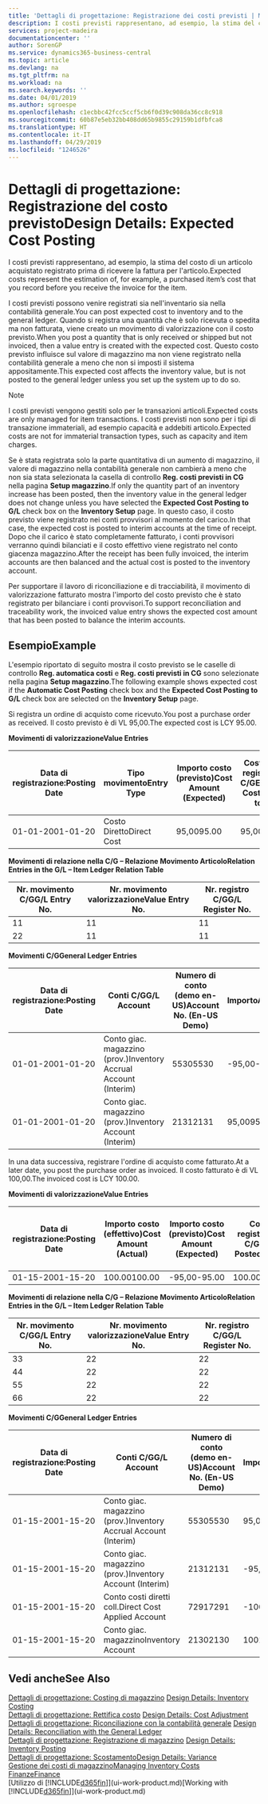 ```yaml
---
title: 'Dettagli di progettazione: Registrazione dei costi previsti | Microsoft Docs'
description: I costi previsti rappresentano, ad esempio, la stima del costo di un articolo acquistato registrato prima di ricevere la fattura per l'articolo.
services: project-madeira
documentationcenter: ''
author: SorenGP
ms.service: dynamics365-business-central
ms.topic: article
ms.devlang: na
ms.tgt_pltfrm: na
ms.workload: na
ms.search.keywords: ''
ms.date: 04/01/2019
ms.author: sgroespe
ms.openlocfilehash: c1ecbbc42fcc5ccf5cb6f0d39c908da36cc8c918
ms.sourcegitcommit: 60b87e5eb32bb408dd65b9855c29159b1dfbfca8
ms.translationtype: HT
ms.contentlocale: it-IT
ms.lasthandoff: 04/29/2019
ms.locfileid: "1246526"
---
```

# <a name="design-details-expected-cost-posting"></a><span data-ttu-id="f86fe-103">Dettagli di progettazione: Registrazione del costo previsto</span><span class="sxs-lookup"><span data-stu-id="f86fe-103">Design Details: Expected Cost Posting</span></span>
<span data-ttu-id="f86fe-104">I costi previsti rappresentano, ad esempio, la stima del costo di un articolo acquistato registrato prima di ricevere la fattura per l'articolo.</span><span class="sxs-lookup"><span data-stu-id="f86fe-104">Expected costs represent the estimation of, for example, a purchased item’s cost that you record before you receive the invoice for the item.</span></span>  

 <span data-ttu-id="f86fe-105">I costi previsti possono venire registrati sia nell'inventario sia nella contabilità generale.</span><span class="sxs-lookup"><span data-stu-id="f86fe-105">You can post expected cost to inventory and to the general ledger.</span></span> <span data-ttu-id="f86fe-106">Quando si registra una quantità che è solo ricevuta o spedita ma non fatturata, viene creato un movimento di valorizzazione con il costo previsto.</span><span class="sxs-lookup"><span data-stu-id="f86fe-106">When you post a quantity that is only received or shipped but not invoiced, then a value entry is created with the expected cost.</span></span> <span data-ttu-id="f86fe-107">Questo costo previsto influisce sul valore di magazzino ma non viene registrato nella contabilità generale a meno che non si imposti il sistema appositamente.</span><span class="sxs-lookup"><span data-stu-id="f86fe-107">This expected cost affects the inventory value, but is not posted to the general ledger unless you set up the system up to do so.</span></span>  

> [!NOTE]  
>  <span data-ttu-id="f86fe-108">I costi previsti vengono gestiti solo per le transazioni articoli.</span><span class="sxs-lookup"><span data-stu-id="f86fe-108">Expected costs are only managed for item transactions.</span></span> <span data-ttu-id="f86fe-109">I costi previsti non sono per i tipi di transazione immateriali, ad esempio capacità e addebiti articolo.</span><span class="sxs-lookup"><span data-stu-id="f86fe-109">Expected costs are not for immaterial transaction types, such as capacity and item charges.</span></span>  

 <span data-ttu-id="f86fe-110">Se è stata registrata solo la parte quantitativa di un aumento di magazzino, il valore di magazzino nella contabilità generale non cambierà a meno che non sia stata selezionata la casella di controllo **Reg. costi previsti in CG** nella pagina **Setup magazzino**.</span><span class="sxs-lookup"><span data-stu-id="f86fe-110">If only the quantity part of an inventory increase has been posted, then the inventory value in the general ledger does not change unless you have selected the **Expected Cost Posting to G/L** check box on the **Inventory Setup** page.</span></span> <span data-ttu-id="f86fe-111">In questo caso, il costo previsto viene registrato nei conti provvisori al momento del carico.</span><span class="sxs-lookup"><span data-stu-id="f86fe-111">In that case, the expected cost is posted to interim accounts at the time of receipt.</span></span> <span data-ttu-id="f86fe-112">Dopo che il carico è stato completamente fatturato, i conti provvisori verranno quindi bilanciati e il costo effettivo viene registrato nel conto giacenza magazzino.</span><span class="sxs-lookup"><span data-stu-id="f86fe-112">After the receipt has been fully invoiced, the interim accounts are then balanced and the actual cost is posted to the inventory account.</span></span>  

 <span data-ttu-id="f86fe-113">Per supportare il lavoro di riconciliazione e di tracciabilità, il movimento di valorizzazione fatturato mostra l'importo del costo previsto che è stato registrato per bilanciare i conti provvisori.</span><span class="sxs-lookup"><span data-stu-id="f86fe-113">To support reconciliation and traceability work, the invoiced value entry shows the expected cost amount that has been posted to balance the interim accounts.</span></span>  

## <a name="example"></a><span data-ttu-id="f86fe-114">Esempio</span><span class="sxs-lookup"><span data-stu-id="f86fe-114">Example</span></span>  
 <span data-ttu-id="f86fe-115">L'esempio riportato di seguito mostra il costo previsto se le caselle di controllo **Reg. automatica costi** e **Reg. costi previsti in CG** sono selezionate nella pagina **Setup magazzino**.</span><span class="sxs-lookup"><span data-stu-id="f86fe-115">The following example shows expected cost if the **Automatic Cost Posting** check box and the **Expected Cost Posting to G/L** check box are selected on the **Inventory Setup** page.</span></span>  

 <span data-ttu-id="f86fe-116">Si registra un ordine di acquisto come ricevuto.</span><span class="sxs-lookup"><span data-stu-id="f86fe-116">You post a purchase order as received.</span></span> <span data-ttu-id="f86fe-117">Il costo previsto è di VL 95,00.</span><span class="sxs-lookup"><span data-stu-id="f86fe-117">The expected cost is LCY 95.00.</span></span>  

 <span data-ttu-id="f86fe-118">**Movimenti di valorizzazione**</span><span class="sxs-lookup"><span data-stu-id="f86fe-118">**Value Entries**</span></span>  

|<span data-ttu-id="f86fe-119">Data di registrazione:</span><span class="sxs-lookup"><span data-stu-id="f86fe-119">Posting Date</span></span>|<span data-ttu-id="f86fe-120">Tipo movimento</span><span class="sxs-lookup"><span data-stu-id="f86fe-120">Entry Type</span></span>|<span data-ttu-id="f86fe-121">Importo costo (previsto)</span><span class="sxs-lookup"><span data-stu-id="f86fe-121">Cost Amount (Expected)</span></span>|<span data-ttu-id="f86fe-122">Costo prev. registrato in C/G</span><span class="sxs-lookup"><span data-stu-id="f86fe-122">Expected Cost Posted to G/L</span></span>|<span data-ttu-id="f86fe-123">Costo previsto</span><span class="sxs-lookup"><span data-stu-id="f86fe-123">Expected Cost</span></span>|<span data-ttu-id="f86fe-124">Nr. movimento cont. articolo</span><span class="sxs-lookup"><span data-stu-id="f86fe-124">Item Ledger Entry No.</span></span>|<span data-ttu-id="f86fe-125">Nr. movimento</span><span class="sxs-lookup"><span data-stu-id="f86fe-125">Entry No.</span></span>|  
|------------------|----------------|------------------------------|----------------------------------|-------------------|---------------------------|---------------|  
|<span data-ttu-id="f86fe-126">01-01-20</span><span class="sxs-lookup"><span data-stu-id="f86fe-126">01-01-20</span></span>|<span data-ttu-id="f86fe-127">Costo Diretto</span><span class="sxs-lookup"><span data-stu-id="f86fe-127">Direct Cost</span></span>|<span data-ttu-id="f86fe-128">95,00</span><span class="sxs-lookup"><span data-stu-id="f86fe-128">95.00</span></span>|<span data-ttu-id="f86fe-129">95,00</span><span class="sxs-lookup"><span data-stu-id="f86fe-129">95.00</span></span>|<span data-ttu-id="f86fe-130">Sì</span><span class="sxs-lookup"><span data-stu-id="f86fe-130">Yes</span></span>|<span data-ttu-id="f86fe-131">1</span><span class="sxs-lookup"><span data-stu-id="f86fe-131">1</span></span>|<span data-ttu-id="f86fe-132">1</span><span class="sxs-lookup"><span data-stu-id="f86fe-132">1</span></span>|  

 <span data-ttu-id="f86fe-133">**Movimenti di relazione nella C/G – Relazione Movimento Articolo**</span><span class="sxs-lookup"><span data-stu-id="f86fe-133">**Relation Entries in the G/L – Item Ledger Relation Table**</span></span>  

|<span data-ttu-id="f86fe-134">Nr. movimento C/G</span><span class="sxs-lookup"><span data-stu-id="f86fe-134">G/L Entry No.</span></span>|<span data-ttu-id="f86fe-135">Nr. movimento valorizzazione</span><span class="sxs-lookup"><span data-stu-id="f86fe-135">Value Entry No.</span></span>|<span data-ttu-id="f86fe-136">Nr. registro C/G</span><span class="sxs-lookup"><span data-stu-id="f86fe-136">G/L Register No.</span></span>|  
|--------------------|---------------------|-----------------------|  
|<span data-ttu-id="f86fe-137">1</span><span class="sxs-lookup"><span data-stu-id="f86fe-137">1</span></span>|<span data-ttu-id="f86fe-138">1</span><span class="sxs-lookup"><span data-stu-id="f86fe-138">1</span></span>|<span data-ttu-id="f86fe-139">1</span><span class="sxs-lookup"><span data-stu-id="f86fe-139">1</span></span>|  
|<span data-ttu-id="f86fe-140">2</span><span class="sxs-lookup"><span data-stu-id="f86fe-140">2</span></span>|<span data-ttu-id="f86fe-141">1</span><span class="sxs-lookup"><span data-stu-id="f86fe-141">1</span></span>|<span data-ttu-id="f86fe-142">1</span><span class="sxs-lookup"><span data-stu-id="f86fe-142">1</span></span>|  

 <span data-ttu-id="f86fe-143">**Movimenti C/G**</span><span class="sxs-lookup"><span data-stu-id="f86fe-143">**General Ledger Entries**</span></span>  

|<span data-ttu-id="f86fe-144">Data di registrazione:</span><span class="sxs-lookup"><span data-stu-id="f86fe-144">Posting Date</span></span>|<span data-ttu-id="f86fe-145">Conti C/G</span><span class="sxs-lookup"><span data-stu-id="f86fe-145">G/L Account</span></span>|<span data-ttu-id="f86fe-146">Numero di conto (demo en-US)</span><span class="sxs-lookup"><span data-stu-id="f86fe-146">Account No. (En-US Demo)</span></span>|<span data-ttu-id="f86fe-147">Importo</span><span class="sxs-lookup"><span data-stu-id="f86fe-147">Amount</span></span>|<span data-ttu-id="f86fe-148">Nr. movimento</span><span class="sxs-lookup"><span data-stu-id="f86fe-148">Entry No.</span></span>|  
|------------------|------------------|---------------------------------|------------|---------------|  
|<span data-ttu-id="f86fe-149">01-01-20</span><span class="sxs-lookup"><span data-stu-id="f86fe-149">01-01-20</span></span>|<span data-ttu-id="f86fe-150">Conto giac. magazzino (prov.)</span><span class="sxs-lookup"><span data-stu-id="f86fe-150">Inventory Accrual Account (Interim)</span></span>|<span data-ttu-id="f86fe-151">5530</span><span class="sxs-lookup"><span data-stu-id="f86fe-151">5530</span></span>|<span data-ttu-id="f86fe-152">-95,00</span><span class="sxs-lookup"><span data-stu-id="f86fe-152">-95.00</span></span>|<span data-ttu-id="f86fe-153">2</span><span class="sxs-lookup"><span data-stu-id="f86fe-153">2</span></span>|  
|<span data-ttu-id="f86fe-154">01-01-20</span><span class="sxs-lookup"><span data-stu-id="f86fe-154">01-01-20</span></span>|<span data-ttu-id="f86fe-155">Conto giac. magazzino (prov.)</span><span class="sxs-lookup"><span data-stu-id="f86fe-155">Inventory Account (Interim)</span></span>|<span data-ttu-id="f86fe-156">2131</span><span class="sxs-lookup"><span data-stu-id="f86fe-156">2131</span></span>|<span data-ttu-id="f86fe-157">95,00</span><span class="sxs-lookup"><span data-stu-id="f86fe-157">95.00</span></span>|<span data-ttu-id="f86fe-158">1</span><span class="sxs-lookup"><span data-stu-id="f86fe-158">1</span></span>|  

 <span data-ttu-id="f86fe-159">In una data successiva, registrare l'ordine di acquisto come fatturato.</span><span class="sxs-lookup"><span data-stu-id="f86fe-159">At a later date, you post the purchase order as invoiced.</span></span> <span data-ttu-id="f86fe-160">Il costo fatturato è di VL 100,00.</span><span class="sxs-lookup"><span data-stu-id="f86fe-160">The invoiced cost is LCY 100.00.</span></span>  

 <span data-ttu-id="f86fe-161">**Movimenti di valorizzazione**</span><span class="sxs-lookup"><span data-stu-id="f86fe-161">**Value Entries**</span></span>  

|<span data-ttu-id="f86fe-162">Data di registrazione:</span><span class="sxs-lookup"><span data-stu-id="f86fe-162">Posting Date</span></span>|<span data-ttu-id="f86fe-163">Importo costo (effettivo)</span><span class="sxs-lookup"><span data-stu-id="f86fe-163">Cost Amount (Actual)</span></span>|<span data-ttu-id="f86fe-164">Importo costo (previsto)</span><span class="sxs-lookup"><span data-stu-id="f86fe-164">Cost Amount (Expected)</span></span>|<span data-ttu-id="f86fe-165">Costo registrato in C/G</span><span class="sxs-lookup"><span data-stu-id="f86fe-165">Cost Posted to G/L</span></span>|<span data-ttu-id="f86fe-166">Costo previsto</span><span class="sxs-lookup"><span data-stu-id="f86fe-166">Expected Cost</span></span>|<span data-ttu-id="f86fe-167">Nr. movimento cont. articolo</span><span class="sxs-lookup"><span data-stu-id="f86fe-167">Item Ledger Entry No.</span></span>|<span data-ttu-id="f86fe-168">Nr. movimento</span><span class="sxs-lookup"><span data-stu-id="f86fe-168">Entry No.</span></span>|  
|------------------|----------------------------|------------------------------|-------------------------|-------------------|---------------------------|---------------|  
|<span data-ttu-id="f86fe-169">01-15-20</span><span class="sxs-lookup"><span data-stu-id="f86fe-169">01-15-20</span></span>|<span data-ttu-id="f86fe-170">100.00</span><span class="sxs-lookup"><span data-stu-id="f86fe-170">100.00</span></span>|<span data-ttu-id="f86fe-171">-95,00</span><span class="sxs-lookup"><span data-stu-id="f86fe-171">-95.00</span></span>|<span data-ttu-id="f86fe-172">100.00</span><span class="sxs-lookup"><span data-stu-id="f86fe-172">100.00</span></span>|<span data-ttu-id="f86fe-173">No</span><span class="sxs-lookup"><span data-stu-id="f86fe-173">No</span></span>|<span data-ttu-id="f86fe-174">1</span><span class="sxs-lookup"><span data-stu-id="f86fe-174">1</span></span>|<span data-ttu-id="f86fe-175">2</span><span class="sxs-lookup"><span data-stu-id="f86fe-175">2</span></span>|  

 <span data-ttu-id="f86fe-176">**Movimenti di relazione nella C/G – Relazione Movimento Articolo**</span><span class="sxs-lookup"><span data-stu-id="f86fe-176">**Relation Entries in the G/L – Item Ledger Relation Table**</span></span>  

|<span data-ttu-id="f86fe-177">Nr. movimento C/G</span><span class="sxs-lookup"><span data-stu-id="f86fe-177">G/L Entry No.</span></span>|<span data-ttu-id="f86fe-178">Nr. movimento valorizzazione</span><span class="sxs-lookup"><span data-stu-id="f86fe-178">Value Entry No.</span></span>|<span data-ttu-id="f86fe-179">Nr. registro C/G</span><span class="sxs-lookup"><span data-stu-id="f86fe-179">G/L Register No.</span></span>|  
|--------------------|---------------------|-----------------------|  
|<span data-ttu-id="f86fe-180">3</span><span class="sxs-lookup"><span data-stu-id="f86fe-180">3</span></span>|<span data-ttu-id="f86fe-181">2</span><span class="sxs-lookup"><span data-stu-id="f86fe-181">2</span></span>|<span data-ttu-id="f86fe-182">2</span><span class="sxs-lookup"><span data-stu-id="f86fe-182">2</span></span>|  
|<span data-ttu-id="f86fe-183">4</span><span class="sxs-lookup"><span data-stu-id="f86fe-183">4</span></span>|<span data-ttu-id="f86fe-184">2</span><span class="sxs-lookup"><span data-stu-id="f86fe-184">2</span></span>|<span data-ttu-id="f86fe-185">2</span><span class="sxs-lookup"><span data-stu-id="f86fe-185">2</span></span>|  
|<span data-ttu-id="f86fe-186">5</span><span class="sxs-lookup"><span data-stu-id="f86fe-186">5</span></span>|<span data-ttu-id="f86fe-187">2</span><span class="sxs-lookup"><span data-stu-id="f86fe-187">2</span></span>|<span data-ttu-id="f86fe-188">2</span><span class="sxs-lookup"><span data-stu-id="f86fe-188">2</span></span>|  
|<span data-ttu-id="f86fe-189">6</span><span class="sxs-lookup"><span data-stu-id="f86fe-189">6</span></span>|<span data-ttu-id="f86fe-190">2</span><span class="sxs-lookup"><span data-stu-id="f86fe-190">2</span></span>|<span data-ttu-id="f86fe-191">2</span><span class="sxs-lookup"><span data-stu-id="f86fe-191">2</span></span>|  

 <span data-ttu-id="f86fe-192">**Movimenti C/G**</span><span class="sxs-lookup"><span data-stu-id="f86fe-192">**General Ledger Entries**</span></span>  

|<span data-ttu-id="f86fe-193">Data di registrazione:</span><span class="sxs-lookup"><span data-stu-id="f86fe-193">Posting Date</span></span>|<span data-ttu-id="f86fe-194">Conti C/G</span><span class="sxs-lookup"><span data-stu-id="f86fe-194">G/L Account</span></span>|<span data-ttu-id="f86fe-195">Numero di conto (demo en-US)</span><span class="sxs-lookup"><span data-stu-id="f86fe-195">Account No. (En-US Demo)</span></span>|<span data-ttu-id="f86fe-196">Importo</span><span class="sxs-lookup"><span data-stu-id="f86fe-196">Amount</span></span>|<span data-ttu-id="f86fe-197">Nr. movimento</span><span class="sxs-lookup"><span data-stu-id="f86fe-197">Entry No.</span></span>|  
|------------------|------------------|---------------------------------|------------|---------------|  
|<span data-ttu-id="f86fe-198">01-15-20</span><span class="sxs-lookup"><span data-stu-id="f86fe-198">01-15-20</span></span>|<span data-ttu-id="f86fe-199">Conto giac. magazzino (prov.)</span><span class="sxs-lookup"><span data-stu-id="f86fe-199">Inventory Accrual Account (Interim)</span></span>|<span data-ttu-id="f86fe-200">5530</span><span class="sxs-lookup"><span data-stu-id="f86fe-200">5530</span></span>|<span data-ttu-id="f86fe-201">95,00</span><span class="sxs-lookup"><span data-stu-id="f86fe-201">95.00</span></span>|<span data-ttu-id="f86fe-202">4</span><span class="sxs-lookup"><span data-stu-id="f86fe-202">4</span></span>|  
|<span data-ttu-id="f86fe-203">01-15-20</span><span class="sxs-lookup"><span data-stu-id="f86fe-203">01-15-20</span></span>|<span data-ttu-id="f86fe-204">Conto giac. magazzino (prov.)</span><span class="sxs-lookup"><span data-stu-id="f86fe-204">Inventory Account (Interim)</span></span>|<span data-ttu-id="f86fe-205">2131</span><span class="sxs-lookup"><span data-stu-id="f86fe-205">2131</span></span>|<span data-ttu-id="f86fe-206">-95,00</span><span class="sxs-lookup"><span data-stu-id="f86fe-206">-95.00</span></span>|<span data-ttu-id="f86fe-207">3</span><span class="sxs-lookup"><span data-stu-id="f86fe-207">3</span></span>|  
|<span data-ttu-id="f86fe-208">01-15-20</span><span class="sxs-lookup"><span data-stu-id="f86fe-208">01-15-20</span></span>|<span data-ttu-id="f86fe-209">Conto costi diretti coll.</span><span class="sxs-lookup"><span data-stu-id="f86fe-209">Direct Cost Applied Account</span></span>|<span data-ttu-id="f86fe-210">7291</span><span class="sxs-lookup"><span data-stu-id="f86fe-210">7291</span></span>|<span data-ttu-id="f86fe-211">-100</span><span class="sxs-lookup"><span data-stu-id="f86fe-211">-100</span></span>|<span data-ttu-id="f86fe-212">6</span><span class="sxs-lookup"><span data-stu-id="f86fe-212">6</span></span>|  
|<span data-ttu-id="f86fe-213">01-15-20</span><span class="sxs-lookup"><span data-stu-id="f86fe-213">01-15-20</span></span>|<span data-ttu-id="f86fe-214">Conto giac. magazzino</span><span class="sxs-lookup"><span data-stu-id="f86fe-214">Inventory Account</span></span>|<span data-ttu-id="f86fe-215">2130</span><span class="sxs-lookup"><span data-stu-id="f86fe-215">2130</span></span>|<span data-ttu-id="f86fe-216">100</span><span class="sxs-lookup"><span data-stu-id="f86fe-216">100</span></span>|<span data-ttu-id="f86fe-217">5</span><span class="sxs-lookup"><span data-stu-id="f86fe-217">5</span></span>|  

## <a name="see-also"></a><span data-ttu-id="f86fe-218">Vedi anche</span><span class="sxs-lookup"><span data-stu-id="f86fe-218">See Also</span></span>
 <span data-ttu-id="f86fe-219">[Dettagli di progettazione: Costing di magazzino](design-details-inventory-costing.md) </span><span class="sxs-lookup"><span data-stu-id="f86fe-219">[Design Details: Inventory Costing](design-details-inventory-costing.md) </span></span>  
 <span data-ttu-id="f86fe-220">[Dettagli di progettazione: Rettifica costo](design-details-cost-adjustment.md) </span><span class="sxs-lookup"><span data-stu-id="f86fe-220">[Design Details: Cost Adjustment](design-details-cost-adjustment.md) </span></span>  
 <span data-ttu-id="f86fe-221">[Dettagli di progettazione: Riconciliazione con la contabilità generale](design-details-reconciliation-with-the-general-ledger.md) </span><span class="sxs-lookup"><span data-stu-id="f86fe-221">[Design Details: Reconciliation with the General Ledger](design-details-reconciliation-with-the-general-ledger.md) </span></span>  
 <span data-ttu-id="f86fe-222">[Dettagli di progettazione: Registrazione di magazzino](design-details-inventory-posting.md) </span><span class="sxs-lookup"><span data-stu-id="f86fe-222">[Design Details: Inventory Posting](design-details-inventory-posting.md) </span></span>  
 [<span data-ttu-id="f86fe-223">Dettagli di progettazione: Scostamento</span><span class="sxs-lookup"><span data-stu-id="f86fe-223">Design Details: Variance</span></span>](design-details-variance.md)  
 [<span data-ttu-id="f86fe-224">Gestione dei costi di magazzino</span><span class="sxs-lookup"><span data-stu-id="f86fe-224">Managing Inventory Costs</span></span>](finance-manage-inventory-costs.md)  
 [<span data-ttu-id="f86fe-225">Finanze</span><span class="sxs-lookup"><span data-stu-id="f86fe-225">Finance</span></span>](finance.md)  
 <span data-ttu-id="f86fe-226">[Utilizzo di [!INCLUDE[d365fin](includes/d365fin_md.md)]](ui-work-product.md)</span><span class="sxs-lookup"><span data-stu-id="f86fe-226">[Working with [!INCLUDE[d365fin](includes/d365fin_md.md)]](ui-work-product.md)</span></span>
